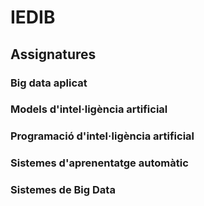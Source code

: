 # IEDIB

## Assignatures
### Big data aplicat
### Models d'intel·ligència artificial
### Programació d'intel·ligència artificial
### Sistemes d'aprenentatge automàtic
### Sistemes de Big Data

